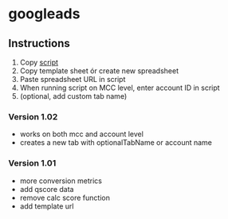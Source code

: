 # googleads

## Instructions
1. Copy [script](https://raw.githubusercontent.com/carbonemys/googleads/master/yo-hygene.gs)
2. Copy template sheet ór create new spreadsheet
3. Paste spreadsheet URL in script
4. When running script on MCC level, enter account ID in script
5. (optional, add custom tab name)

### Version 1.02
- works on both mcc and account level
- creates a new tab with optionalTabName or account name

### Version 1.01
- more conversion metrics
- add qscore data
- remove calc score function
- add template url
